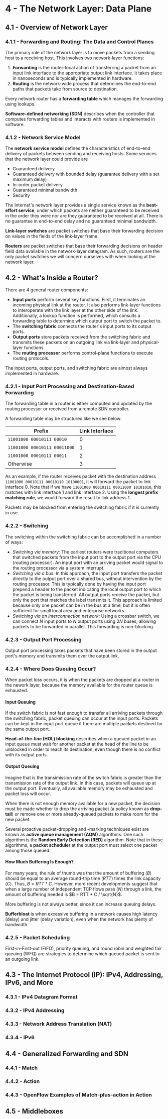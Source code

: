 # 4 - The Network Layer: Data Plane

## 4.1 - Overview of Network Layer

### 4.1.1 - Forwarding and Routing: The Data and Control Planes

The primary role of the network layer is to move packets from a sending host to a receiving host. This involves two network-layer functions:
1. **Forwarding** is the router-local action of transferring a packet from an input link interface to the appropriate output link interface. It takes place in nanoseconds and is typically implemented in hardware.
2. **Routing** is the network-wide process that determines the end-to-end paths that packets take from source to destination.

Every network router has a **forwarding table** which manages the forwarding using lookups.

**Software-defined networking (SDN)** describes when the controller that computes forwarding tables and interacts with routers is implemented in software.

### 4.1.2 - Network Service Model

The **network service model** defines the characteristics of end-to-end delivery of packets between sending and receiving hosts. Some services that the network layer could provide are
- Guaranteed delivery
- Guaranteed delivery with bounded delay (guarantee delivery with a set maximum delay)
- In-order packet delivery
- Guaranteed minimal bandwidth
- Security

The Internet's network layer provides a single service known as the **best-effort service**, under which packets are neither guaranteed to be received in the order they were nor are they guaranteed to be received at all. There is no guarantee in end-to-end delay and no guaranteed minimal bandwidth.

**Link-layer switches** are packet switches that base their forwarding decision on values in the fields of the link-layer frame.

**Routers** are packet switches that base their forwarding decisions on header field data available in the network-layer datagram. As such, routers are the only packet switches we will concern ourselves with when looking at the network layer.

## 4.2 - What's Inside a Router?

There are 4 general router components:
- **Input ports** perform several key functions. First, it terminates an incoming physical link at the router. It also performs link-layer functions to interoperate with the link layer at the other side of the link. Additionally, a lookup function is performed, which consults a forwarding table to determine which output port to switch the packet to.
- The **switching fabric** connects the router's input ports to its output ports.
- **Output ports** store packets received from the switching fabric and transmits these packets on an outgoing link via link-layer and physical-layer functions.
- The **routing processor** performs control-plane functions to execute routing protocols.

The input ports, output ports, and switching fabric are almost always implemented in hardware.

### 4.2.1 - Input Port Processing and Destination-Based Forwarding

The forwarding table in a router is either computed and updated by the routing processor or received from a remote SDN controller.

A forwarding table may be structured like we see below:

| Prefix | Link Interface |
| - | - |
| `11001000 00010111 00010` | 0 |
| `11001000 00010111 00011000` | 1 |
| `11001000 00010111 00011` | 2 |
| Otherwise | 3 |

As an example, if the router receives packet with the destination address `11001000 00010111 00010110 10100001`, it will forward the packet to link interface 0. Note that if we have `11001000 00010111 00011000 10101010`, this matches with link interface 1 and link interface 2. Using the **longest prefix matching rule**, we would forward the result to link address 1.

Packets may be blocked from entering the switching fabric if it is currently in use.

### 4.2.2 - Switching

The switching within the switching fabric can be accomplished in a number of ways:
- *Switching via memory:* The earliest routers were traditional computers that switched packets from the input port to the output port via the CPU (routing processor). An input port with an arriving packet would signal to the routing processor via a system interrupt.
- *Switching via a bus:* In this approach, the input port transfers the packet directly to the output port over a shared bus, without intervention by the routing processor. This is typically done by having the input port prepend a header to the packet indicating the local output port to which the packet is being transferred. All output ports receive the packet, but only the port that matches the label transmits it. This approach is limited because only one packet can be in the bus at a time, but it is often sufficient for small local area and enterprise networks.
- *Switching via an interconnection network:* Using a crossbar switch, we can connect $N$ input ports to $N$ output ports using $2N$ buses, allowing packets to be forwarded in parallel. This forwarding is non-blocking.

### 4.2.3 - Output Port Processing

Output port processing takes packets that have been stored in the output port's memory and transmits them over the output link.

### 4.2.4 - Where Does Queuing Occur?

When packet loss occurs, it is when the packets are dropped at a router in the nework layer, because the memory available for the router queue is exhausted.

#### Input Queuing

If the switch fabric is not fast enough to transfer all arriving packets through the switching fabric, packet queuing can occur at the input ports. Packets can be kept in the input port queue if there are multiple packets destined for the same output port.

**Head-of-the-line (HOL) blocking** describes when a queued packet in an input queue must wait for another packet at the head of the line to be unblocked in order to reach its destination, even though there is no conflict with its output ports.

#### Output Queuing

Imagine that is the transimission rate of the switch fabric is greater than the transmission rate of the output link. In this case, packets will queue up at the output port. Eventually, all available memory may be exhausted and packet loss will occur.

When there is not enough memory available for a new packet, the decision must be made whether to drop the arriving packet (a policy known as **drop-tail**) or remove one or more already-queued packets to make room for the new packet.

Several proactive packet-dropping and -marking techniques exist are known as **active queue management (AQM)** algorithms. One such algorithm is the **Random Early Detection (RED)** algorithm. Note that in these algorithms, a **packet scheduler** at the output port must select one packet among those queued.

#### How Much Buffering Is Enough?

For many years, the rule of thumb was that the amount of buffering ($B$) should be equal to an average round-trip time ($RTT$) times the link capacity ($C$). Thus, $B = RTT * C$. However, more recent developments suggest that when a large number of independent TCP flows pass ($N$) through a link, the amount of buffering needed is $B = RTT * C / \sqrt{N}$.

More buffering is not always better, since it can increase queuing delays.

**Bufferbloat** is when excessive buffering in a network causes high latency (delay) and jitter (delay variation), even when the network has plenty of bandwidth.

### 4.2.5 - Packet Scheduling

First-in-First-out (FIFO), priority queuing, and round robin and weighted fair queuing (WFQ) are strategies to determine which queued packet is sent to an outgoing link.

## 4.3 - The Internet Protocol (IP): IPv4, Addressing, IPv6, and More

### 4.3.1 - IPv4 Datagram Format



### 4.3.2 - IPv4 Addressing



### 4.3.3 - Network Address Translation (NAT)



### 4.3.4 - IPv6



## 4.4 - Generalized Forwarding and SDN

### 4.4.1 - Match



### 4.4.2 - Action



### 4.4.3 - OpenFlow Examples of Match-plus-action in Action



## 4.5 - Middleboxes



